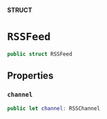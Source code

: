 **STRUCT**

# `RSSFeed`

```swift
public struct RSSFeed
```

## Properties
### `channel`

```swift
public let channel: RSSChannel
```
